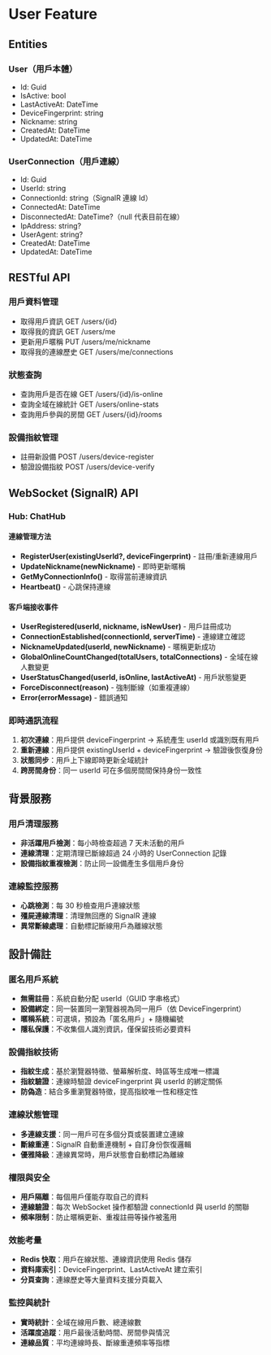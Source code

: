 ﻿# User Feature

## Entities

### User（用戶本體）

- Id: Guid
- IsActive: bool
- LastActiveAt: DateTime
- DeviceFingerprint: string
- Nickname: string
- CreatedAt: DateTime
- UpdatedAt: DateTime

### UserConnection（用戶連線）

- Id: Guid
- UserId: string
- ConnectionId: string（SignalR 連線 Id）
- ConnectedAt: DateTime
- DisconnectedAt: DateTime?（null 代表目前在線）
- IpAddress: string?
- UserAgent: string?
- CreatedAt: DateTime
- UpdatedAt: DateTime

## RESTful API

### 用戶資料管理

- 取得用戶資訊 GET /users/{id}
- 取得我的資訊 GET /users/me
- 更新用戶暱稱 PUT /users/me/nickname
- 取得我的連線歷史 GET /users/me/connections

### 狀態查詢

- 查詢用戶是否在線 GET /users/{id}/is-online
- 查詢全域在線統計 GET /users/online-stats
- 查詢用戶參與的房間 GET /users/{id}/rooms

### 設備指紋管理

- 註冊新設備 POST /users/device-register
- 驗證設備指紋 POST /users/device-verify

## WebSocket (SignalR) API

### Hub: ChatHub

#### 連線管理方法

- **RegisterUser(existingUserId?, deviceFingerprint)** - 註冊/重新連線用戶
- **UpdateNickname(newNickname)** - 即時更新暱稱
- **GetMyConnectionInfo()** - 取得當前連線資訊
- **Heartbeat()** - 心跳保持連線

#### 客戶端接收事件

- **UserRegistered(userId, nickname, isNewUser)** - 用戶註冊成功
- **ConnectionEstablished(connectionId, serverTime)** - 連線建立確認
- **NicknameUpdated(userId, newNickname)** - 暱稱更新成功
- **GlobalOnlineCountChanged(totalUsers, totalConnections)** - 全域在線人數變更
- **UserStatusChanged(userId, isOnline, lastActiveAt)** - 用戶狀態變更
- **ForceDisconnect(reason)** - 強制斷線（如重複連線）
- **Error(errorMessage)** - 錯誤通知

### 即時通訊流程

1. **初次連線**：用戶提供 deviceFingerprint → 系統產生 userId 或識別既有用戶
2. **重新連線**：用戶提供 existingUserId + deviceFingerprint → 驗證後恢復身份
3. **狀態同步**：用戶上下線即時更新全域統計
4. **跨房間身份**：同一 userId 可在多個房間間保持身份一致性

## 背景服務

### 用戶清理服務

- **非活躍用戶檢測**：每小時檢查超過 7 天未活動的用戶
- **連線清理**：定期清理已斷線超過 24 小時的 UserConnection 記錄
- **設備指紋重複檢測**：防止同一設備產生多個用戶身份

### 連線監控服務

- **心跳檢測**：每 30 秒檢查用戶連線狀態
- **殭屍連線清理**：清理無回應的 SignalR 連線
- **異常斷線處理**：自動標記斷線用戶為離線狀態

## 設計備註

### 匿名用戶系統

- **無需註冊**：系統自動分配 userId（GUID 字串格式）
- **設備綁定**：同一裝置同一瀏覽器視為同一用戶（依 DeviceFingerprint）
- **暱稱系統**：可選填，預設為「匿名用戶」+ 隨機編號
- **隱私保護**：不收集個人識別資訊，僅保留技術必要資料

### 設備指紋技術

- **指紋生成**：基於瀏覽器特徵、螢幕解析度、時區等生成唯一標識
- **指紋驗證**：連線時驗證 deviceFingerprint 與 userId 的綁定關係
- **防偽造**：結合多重瀏覽器特徵，提高指紋唯一性和穩定性

### 連線狀態管理

- **多連線支援**：同一用戶可在多個分頁或裝置建立連線
- **斷線重連**：SignalR 自動重連機制 + 自訂身份恢復邏輯
- **優雅降級**：連線異常時，用戶狀態會自動標記為離線

### 權限與安全

- **用戶隔離**：每個用戶僅能存取自己的資料
- **連線驗證**：每次 WebSocket 操作都驗證 connectionId 與 userId 的關聯
- **頻率限制**：防止暱稱更新、重複註冊等操作被濫用

### 效能考量

- **Redis 快取**：用戶在線狀態、連線資訊使用 Redis 儲存
- **資料庫索引**：DeviceFingerprint、LastActiveAt 建立索引
- **分頁查詢**：連線歷史等大量資料支援分頁載入

### 監控與統計

- **實時統計**：全域在線用戶數、總連線數
- **活躍度追蹤**：用戶最後活動時間、房間參與情況
- **連線品質**：平均連線時長、斷線重連頻率等指標
